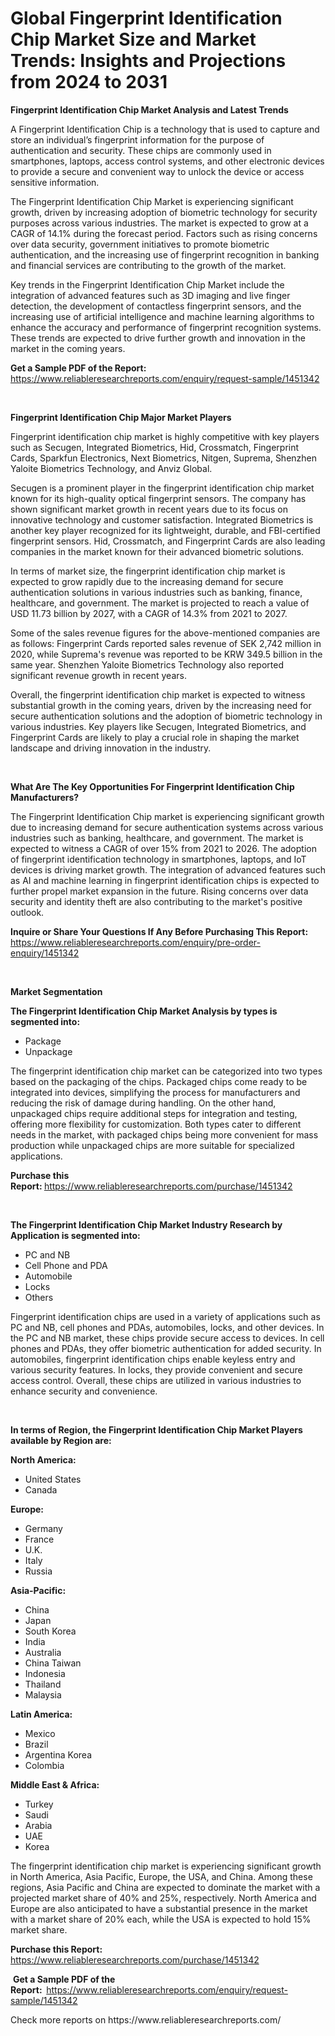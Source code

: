 <p><h1>Global Fingerprint Identification Chip Market Size and Market Trends: Insights and Projections from 2024 to 2031</h1></p><p><strong>Fingerprint Identification Chip Market Analysis and Latest Trends</strong></p>
<p><p>A Fingerprint Identification Chip is a technology that is used to capture and store an individual’s fingerprint information for the purpose of authentication and security. These chips are commonly used in smartphones, laptops, access control systems, and other electronic devices to provide a secure and convenient way to unlock the device or access sensitive information.</p><p>The Fingerprint Identification Chip Market is experiencing significant growth, driven by increasing adoption of biometric technology for security purposes across various industries. The market is expected to grow at a CAGR of 14.1% during the forecast period. Factors such as rising concerns over data security, government initiatives to promote biometric authentication, and the increasing use of fingerprint recognition in banking and financial services are contributing to the growth of the market.</p><p>Key trends in the Fingerprint Identification Chip Market include the integration of advanced features such as 3D imaging and live finger detection, the development of contactless fingerprint sensors, and the increasing use of artificial intelligence and machine learning algorithms to enhance the accuracy and performance of fingerprint recognition systems. These trends are expected to drive further growth and innovation in the market in the coming years.</p></p>
<p><strong>Get a Sample PDF of the Report:&nbsp;</strong> <a href="https://www.reliableresearchreports.com/enquiry/request-sample/1451342">https://www.reliableresearchreports.com/enquiry/request-sample/1451342</a></p>
<p>&nbsp;</p>
<p><strong>Fingerprint Identification Chip Major Market Players</strong></p>
<p><p>Fingerprint identification chip market is highly competitive with key players such as Secugen, Integrated Biometrics, Hid, Crossmatch, Fingerprint Cards, Sparkfun Electronics, Next Biometrics, Nitgen, Suprema, Shenzhen Yaloite Biometrics Technology, and Anviz Global. </p><p>Secugen is a prominent player in the fingerprint identification chip market known for its high-quality optical fingerprint sensors. The company has shown significant market growth in recent years due to its focus on innovative technology and customer satisfaction. Integrated Biometrics is another key player recognized for its lightweight, durable, and FBI-certified fingerprint sensors. Hid, Crossmatch, and Fingerprint Cards are also leading companies in the market known for their advanced biometric solutions.</p><p>In terms of market size, the fingerprint identification chip market is expected to grow rapidly due to the increasing demand for secure authentication solutions in various industries such as banking, finance, healthcare, and government. The market is projected to reach a value of USD 11.73 billion by 2027, with a CAGR of 14.3% from 2021 to 2027.</p><p>Some of the sales revenue figures for the above-mentioned companies are as follows: Fingerprint Cards reported sales revenue of SEK 2,742 million in 2020, while Suprema's revenue was reported to be KRW 349.5 billion in the same year. Shenzhen Yaloite Biometrics Technology also reported significant revenue growth in recent years.</p><p>Overall, the fingerprint identification chip market is expected to witness substantial growth in the coming years, driven by the increasing need for secure authentication solutions and the adoption of biometric technology in various industries. Key players like Secugen, Integrated Biometrics, and Fingerprint Cards are likely to play a crucial role in shaping the market landscape and driving innovation in the industry.</p></p>
<p>&nbsp;</p>
<p><strong>What Are The Key Opportunities For Fingerprint Identification Chip Manufacturers?</strong></p>
<p><p>The Fingerprint Identification Chip market is experiencing significant growth due to increasing demand for secure authentication systems across various industries such as banking, healthcare, and government. The market is expected to witness a CAGR of over 15% from 2021 to 2026. The adoption of fingerprint identification technology in smartphones, laptops, and IoT devices is driving market growth. The integration of advanced features such as AI and machine learning in fingerprint identification chips is expected to further propel market expansion in the future. Rising concerns over data security and identity theft are also contributing to the market's positive outlook.</p></p>
<p><strong>Inquire or Share Your Questions If Any Before Purchasing This Report:</strong> <a href="https://www.reliableresearchreports.com/enquiry/pre-order-enquiry/1451342">https://www.reliableresearchreports.com/enquiry/pre-order-enquiry/1451342</a></p>
<p>&nbsp;</p>
<p><strong>Market Segmentation</strong></p>
<p><strong>The Fingerprint Identification Chip Market Analysis by types is segmented into:</strong></p>
<p><ul><li>Package</li><li>Unpackage</li></ul></p>
<p><p>The fingerprint identification chip market can be categorized into two types based on the packaging of the chips. Packaged chips come ready to be integrated into devices, simplifying the process for manufacturers and reducing the risk of damage during handling. On the other hand, unpackaged chips require additional steps for integration and testing, offering more flexibility for customization. Both types cater to different needs in the market, with packaged chips being more convenient for mass production while unpackaged chips are more suitable for specialized applications.</p></p>
<p><strong>Purchase this Report:&nbsp;</strong><a href="https://www.reliableresearchreports.com/purchase/1451342">https://www.reliableresearchreports.com/purchase/1451342</a></p>
<p>&nbsp;</p>
<p><strong>The Fingerprint Identification Chip Market Industry Research by Application is segmented into:</strong></p>
<p><ul><li>PC and NB</li><li>Cell Phone and PDA</li><li>Automobile</li><li>Locks</li><li>Others</li></ul></p>
<p><p>Fingerprint identification chips are used in a variety of applications such as PC and NB, cell phones and PDAs, automobiles, locks, and other devices. In the PC and NB market, these chips provide secure access to devices. In cell phones and PDAs, they offer biometric authentication for added security. In automobiles, fingerprint identification chips enable keyless entry and various security features. In locks, they provide convenient and secure access control. Overall, these chips are utilized in various industries to enhance security and convenience.</p></p>
<p>&nbsp;</p>
<p><strong>In terms of Region, the Fingerprint Identification Chip Market Players available by Region are:</strong></p>
<p>
    <p> <strong> North America: </strong>
        <ul>
            <li>United States</li>
            <li>Canada</li>
        </ul>
        </p> 
    <p> <strong> Europe: </strong>
        <ul>
            <li>Germany</li>
            <li>France</li>
            <li>U.K.</li>
            <li>Italy</li>
            <li>Russia</li>
        </ul>
        </p> 
    <p> <strong> Asia-Pacific: </strong>
        <ul>
            <li>China</li>
            <li>Japan</li>
            <li>South Korea</li>
            <li>India</li>
            <li>Australia</li>
            <li>China Taiwan</li>
            <li>Indonesia</li>
            <li>Thailand</li>
            <li>Malaysia</li>
        </ul>
        </p> 
    <p> <strong> Latin America: </strong>
        <ul>
            <li>Mexico</li>
            <li>Brazil</li>
            <li>Argentina Korea</li>
            <li>Colombia</li>
        </ul>
        </p> 
    <p> <strong> Middle East & Africa: </strong>
        <ul>
            <li>Turkey</li>
            <li>Saudi</li>
            <li>Arabia</li>
            <li>UAE</li>
            <li>Korea</li>
        </ul>
    </p>
    </p>
<p><p>The fingerprint identification chip market is experiencing significant growth in North America, Asia Pacific, Europe, the USA, and China. Among these regions, Asia Pacific and China are expected to dominate the market with a projected market share of 40% and 25%, respectively. North America and Europe are also anticipated to have a substantial presence in the market with a market share of 20% each, while the USA is expected to hold 15% market share.</p></p>
<p><strong>Purchase this Report: </strong><a href="https://www.reliableresearchreports.com/purchase/1451342">https://www.reliableresearchreports.com/purchase/1451342</a></p>
<p>&nbsp;<strong>Get a Sample PDF of the Report:&nbsp;&nbsp;</strong><a href="https://www.reliableresearchreports.com/enquiry/request-sample/1451342">https://www.reliableresearchreports.com/enquiry/request-sample/1451342</a></p>
<p><strong></strong></p>
<p>Check more reports on https://www.reliableresearchreports.com/</p>
